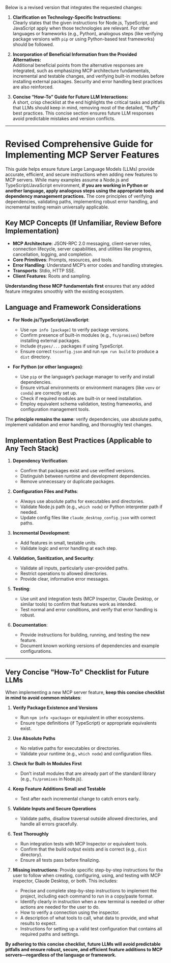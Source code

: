 Below is a revised version that integrates the requested changes:

1. **Clarification on Technology-Specific Instructions:**  
   Clearly states that the given instructions for Node.js, TypeScript, and JavaScript apply when those technologies are relevant. For other languages or frameworks (e.g., Python), analogous steps (like verifying package versions with `pip` or using Python-based test frameworks) should be followed.

2. **Incorporation of Beneficial Information from the Provided Alternatives:**  
   Additional beneficial points from the alternative responses are integrated, such as emphasizing MCP architecture fundamentals, incremental and testable changes, and verifying built-in modules before installing external packages. Security and error handling best practices are also reinforced.

3. **Concise “How-To” Guide for Future LLM Interactions:**  
   A short, crisp checklist at the end highlights the critical tasks and pitfalls that LLMs should keep in mind, removing most of the detailed, “fluffy” best practices. This concise section ensures future LLM responses avoid predictable mistakes and version conflicts.

---

# Revised Comprehensive Guide for Implementing MCP Server Features

This guide helps ensure future Large Language Models (LLMs) provide accurate, efficient, and secure instructions when adding new features to MCP servers. While many examples assume a Node.js and TypeScript/JavaScript environment, **if you are working in Python or another language, apply analogous steps using the appropriate tools and dependency management practices.** The core principles of verifying dependencies, validating paths, implementing robust error handling, and incremental testing remain universally applicable.

## Key MCP Concepts (If Unfamiliar, Review Before Implementation)

- **MCP Architecture**: JSON-RPC 2.0 messaging, client-server roles, connection lifecycle, server capabilities, and utilities like progress, cancellation, logging, and completion.  
- **Core Primitives**: Prompts, resources, and tools.  
- **Error Handling**: Understand MCP’s error codes and handling strategies.  
- **Transports**: Stdio, HTTP SSE.  
- **Client Features**: Roots and sampling.

**Understanding these MCP fundamentals first** ensures that any added feature integrates smoothly with the existing ecosystem.

## Language and Framework Considerations

- **For Node.js/TypeScript/JavaScript**:  
  - Use `npm info [package]` to verify package versions.  
  - Confirm presence of built-in modules (e.g., `fs/promises`) before installing external packages.  
  - Include `@types/...` packages if using TypeScript.  
  - Ensure correct `tsconfig.json` and run `npm run build` to produce a `dist` directory.
  
- **For Python (or other languages)**:  
  - Use `pip` or the language’s package manager to verify and install dependencies.  
  - Ensure virtual environments or environment managers (like `venv` or `conda`) are correctly set up.  
  - Check if required modules are built-in or need installation.  
  - Employ equivalent schema validation, testing frameworks, and configuration management tools.

The **principle remains the same**: verify dependencies, use absolute paths, implement validation and error handling, and thoroughly test changes.

## Implementation Best Practices (Applicable to Any Tech Stack)

1. **Dependency Verification**:  
   - Confirm that packages exist and use verified versions.  
   - Distinguish between runtime and development dependencies.  
   - Remove unnecessary or duplicate packages.

2. **Configuration Files and Paths**:  
   - Always use absolute paths for executables and directories.  
   - Validate Node.js path (e.g., `which node`) or Python interpreter path if needed.  
   - Update config files like `claude_desktop_config.json` with correct paths.

3. **Incremental Development**:  
   - Add features in small, testable units.  
   - Validate logic and error handling at each step.

4. **Validation, Sanitization, and Security**:  
   - Validate all inputs, particularly user-provided paths.  
   - Restrict operations to allowed directories.  
   - Provide clear, informative error messages.

5. **Testing**:  
   - Use unit and integration tests (MCP Inspector, Claude Desktop, or similar tools) to confirm that features work as intended.  
   - Test normal and error conditions, and verify that error handling is robust.

6. **Documentation**:  
   - Provide instructions for building, running, and testing the new feature.  
   - Document known working versions of dependencies and example configurations.

---

## Very Concise "How-To" Checklist for Future LLMs

When implementing a new MCP server feature, **keep this concise checklist in mind to avoid common mistakes**:

1. **Verify Package Existence and Versions**  
   - Run `npm info <package>` or equivalent in other ecosystems.  
   - Ensure type definitions (if TypeScript) or appropriate equivalents exist.

2. **Use Absolute Paths**  
   - No relative paths for executables or directories.  
   - Validate your runtime (e.g., `which node`) and configuration files.

3. **Check for Built-In Modules First**  
   - Don’t install modules that are already part of the standard library (e.g., `fs/promises` in Node.js).

4. **Keep Feature Additions Small and Testable**  
   - Test after each incremental change to catch errors early.

5. **Validate Inputs and Secure Operations**  
   - Validate paths, disallow traversal outside allowed directories, and handle all errors gracefully.

6. **Test Thoroughly**  
   - Run integration tests with MCP Inspector or equivalent tools.  
   - Confirm that the build output exists and is correct (e.g., `dist` directory).  
   - Ensure all tests pass before finalizing.

7.  **Missing instructions**: Provide specific step-by-step instructions for the user to follow when creating, configuring, using, and testing with MCP inspector, Claude Desktop, or both.  This includes:
    * Precise and complete step-by-step instructions to implement the project, including each command to run in a copy/paste format.
    * Identify clearly in instruction when a new terminal is needed or other actions are needed for the user to do.
    * How to verify a connection using the inspector.
    * A description of what tools to call, what data to provide, and what results to expect.
    * Instructions for setting up a valid test configuration that contains all required paths and settings.


**By adhering to this concise checklist, future LLMs will avoid predictable pitfalls and ensure robust, secure, and efficient feature additions to MCP servers—regardless of the language or framework.**